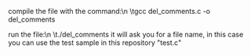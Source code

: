 compile the file with the command:\n
  \tgcc del_comments.c -o del_comments
  
run the file:\n
  \t./del_comments
it will ask you for a file name, in this case you can use the test sample in this repository "test.c"
